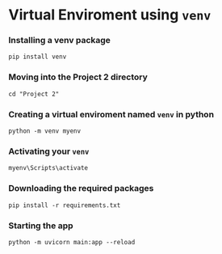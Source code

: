 # Virtual Enviroment using `venv`

### **Installing a venv package**
```
pip install venv
```

### **Moving into the Project 2 directory**
```
cd "Project 2"
```

### **Creating a virtual enviroment named `venv` in python**
```
python -m venv myenv
```

### **Activating your `venv`**
```
myenv\Scripts\activate
```

### Downloading the required packages
```
pip install -r requirements.txt
```

### Starting the app
```
python -m uvicorn main:app --reload
```